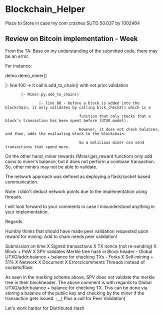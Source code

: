 # Blockchain_Helper
Place to Store in case my com crashes
SUTD 50.037 by 1002464

## Review on Bitcoin implementation - Week 

From the TA:
Base on my understanding of the submitted code, there may be an error.


For instance:

demo.demo_miner()

   |- line 100 -> it call b.add_to_chain() with not prior validation

           |- Miner.py.add_to_chain()

                   |- line 80 - before a block is added into the blockchain, it only validates by calling blck_check2() which is a

                                     function that only checks that a block's transaction has been spent before (UTXO model).

                                     However, it does not check balances, and then, adds the evaluating block to the blockchain.

                                     So a malicious miner can send transactions that spend more.


On the other hand, miner rewards (Miner.get_reward function) only add coins to miner's balance, but it does not perform a coinbase transaction. So, other miners may not be able to validate.


The network approach was defined as deploying a flask/socket based communication.


Note: I didn't deduct network points due to the implementation using threads.


I will look forward to your comments in case I misunderstood anything in your implementation.


Regards.

Humbly thinks that should have made peer validation requested upon reward for mining. Add to chain needs peer validation!

Submission on time 	X
Signed transactions 	X
TX nonce (not re-sending) 	X
Block + PoW 	X
SPV validates Merkle tree hash in Block header 	-
Global UTXO/addr:balance + balance for checking TXs 	-
Forks 	X
Self-mining + 51% 	X
Network 	X
Document 	X
Errors/comments 	Threads instead of sockets/flask

As seen in the marking scheme above, SPV does not validate the merkle tree in their blockheader. The above comment is with regards to Global UTXO/addr:balance + balance for checking TX. This can be done via storing a balance of the public key and checking by the miner if the transaction gets issued. :__( Plus a call for Peer Validation)

Let's work harder for Distributed Hash
